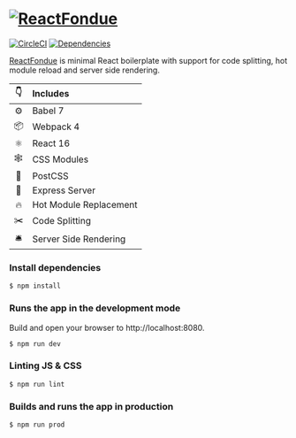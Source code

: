 # [![ReactFondue](https://svgshare.com/i/BAq.svg)](https://www.reactfondue.co/)
 [![CircleCI](https://circleci.com/gh/luangjokaj/react-fondue/tree/master.svg?style=svg)](https://circleci.com/gh/luangjokaj/react-fondue/tree/master) [![Dependencies](https://david-dm.org/luangjokaj/react-fondue/status.svg)](https://david-dm.org/luangjokaj/react-fondue)

[ReactFondue](https://www.reactfondue.co/) is minimal React boilerplate with support for code splitting, hot module reload and server side rendering.

|👇|Includes|
|:-:|:---|
|⚙| Babel 7|
|📦| Webpack 4|
|⚛| React 16|
|🕸| CSS Modules|
|🎨| PostCSS|
|🤖| Express Server|
|🔥| Hot Module Replacement|
|✂️| Code Splitting|
|🛎| Server Side Rendering|

### Install dependencies
```
$ npm install
```

### Runs the app in the development mode
Build and open your browser to http://localhost:8080.
```
$ npm run dev
```

### Linting JS & CSS
```
$ npm run lint
```

### Builds and runs the app in production
```
$ npm run prod
```


